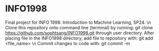 # INFO1998
Final project for INFO 1998: Introduction to Machine Learning, SP24. \n
Clone this repository onto command line (terminal) by running: git clone https://github.com/sophtsang/INFO1998.git through user directory.
After placing file in the INFO1998 directory, add file to repository with: git add <file_name> \n
Commit changes to code with: git commit -m <message>
